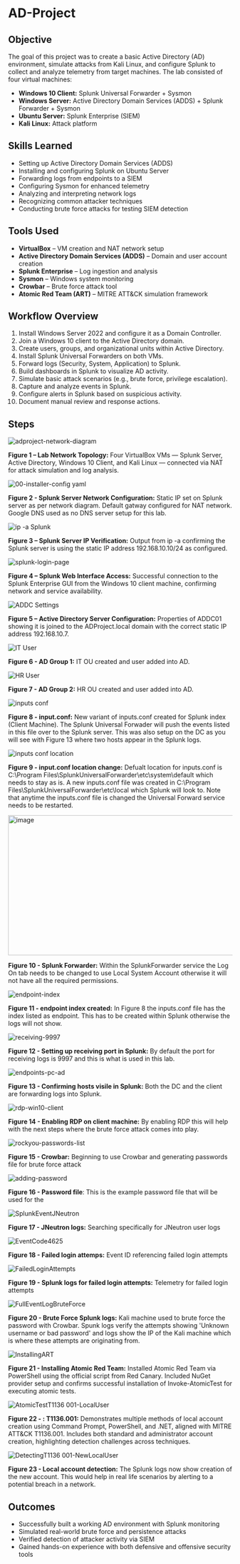 # AD-Project

## Objective

The goal of this project was to create a basic Active Directory (AD) environment, simulate attacks from Kali Linux, and configure Splunk to collect and analyze telemetry from target machines.
The lab consisted of four virtual machines:

- **Windows 10 Client:** Splunk Universal Forwarder + Sysmon
- **Windows Server:** Active Directory Domain Services (ADDS) + Splunk Forwarder + Sysmon
- **Ubuntu Server:** Splunk Enterprise (SIEM)
- **Kali Linux:** Attack platform

## Skills Learned

- Setting up Active Directory Domain Services (ADDS)
- Installing and configuring Splunk on Ubuntu Server
- Forwarding logs from endpoints to a SIEM
- Configuring Sysmon for enhanced telemetry
- Analyzing and interpreting network logs
- Recognizing common attacker techniques
- Conducting brute force attacks for testing SIEM detection

## Tools Used
- **VirtualBox** – VM creation and NAT network setup
- **Active Directory Domain Services (ADDS)** – Domain and user account creation
- **Splunk Enterprise** – Log ingestion and analysis
- **Sysmon** – Windows system monitoring
- **Crowbar** – Brute force attack tool
- **Atomic Red Team (ART)** – MITRE ATT&CK simulation framework

## Workflow Overview
1. Install Windows Server 2022 and configure it as a Domain Controller.
2. Join a Windows 10 client to the Active Directory domain.
3. Create users, groups, and organizational units within Active Directory.
4. Install Splunk Universal Forwarders on both VMs.
5. Forward logs (Security, System, Application) to Splunk.
6. Build dashboards in Splunk to visualize AD activity.
7. Simulate basic attack scenarios (e.g., brute force, privilege escalation).
8. Capture and analyze events in Splunk.
9. Configure alerts in Splunk based on suspicious activity.
10. Document manual review and response actions.

## Steps

![adproject-network-diagram](https://github.com/user-attachments/assets/d47fdf38-669e-4452-ab0c-c6fc44962f0e)

**Figure 1 – Lab Network Topology:** Four VirtualBox VMs — Splunk Server, Active Directory, Windows 10 Client, and Kali Linux — connected via NAT for attack simulation and log analysis.

![00-installer-config yaml](https://github.com/user-attachments/assets/9114d4eb-ec00-475f-a53b-b45f239f2cd1)

**Figure 2 - Splunk Server Network Configuration:** Static IP set on Splunk server as per network diagram. Default gatway configured for NAT network. Google DNS used as no DNS server setup for this lab.

![ip -a Splunk](https://github.com/user-attachments/assets/b885d029-8f0e-4871-8ad3-d0dc5f6ff317)

**Figure 3 – Splunk Server IP Verification:** Output from ip -a confirming the Splunk server is using the static IP address 192.168.10.10/24 as configured.

![splunk-login-page](https://github.com/user-attachments/assets/9e32575c-ccff-4008-aa21-ace79b00d572)

**Figure 4 – Splunk Web Interface Access:** Successful connection to the Splunk Enterprise GUI from the Windows 10 client machine, confirming network and service availability.

![ADDC Settings](https://github.com/user-attachments/assets/62151b93-3197-4502-9e30-9c8b71e49c81)

**Figure 5 – Active Directory Server Configuration:** Properties of ADDC01 showing it is joined to the ADProject.local domain with the correct static IP address 192.168.10.7.

![IT User](https://github.com/user-attachments/assets/eba3b8cd-b971-4558-a000-65e9ec6f6dc7)

**Figure 6 - AD Group 1:** IT OU created and user added into AD.

![HR User](https://github.com/user-attachments/assets/87dbcc38-cbb9-40de-a7ba-24fdc04ee66e)

**Figure 7 - AD Group 2:** HR OU created and user added into AD.

![inputs conf](https://github.com/user-attachments/assets/86a9d416-9373-4cd6-bd50-fdde22dcbc7c)

**Figure 8 - input.conf:** New variant of inputs.conf created for Splunk index (Client Machine). The Splunk Universal Forwader will push the events listed in this file over to the Splunk server. This was also setup on the DC as you will see with Figure 13 where two hosts appear in the Splunk logs.

![inputs conf location](https://github.com/user-attachments/assets/05440b99-c07d-41f2-861c-64f1bc632237)

**Figure 9 - input.conf location change:** Defualt location for inputs.conf is C:\Program Files\SplunkUniversalForwarder\etc\system\default which needs to stay as is. A new inputs.conf file was created in C:\Program Files\SplunkUniversalForwarder\etc\local which Splunk will look to. Note that anytime the inputs.conf file is changed the Universal Forward service needs to be restarted.

<img width="575" height="314" alt="image" src="https://github.com/user-attachments/assets/d44f7807-b992-4ac4-bb5d-f62e2c5d8ba0" />

**Figure 10 - Splunk Forwarder:** Within the SplunkForwarder service the Log On tab needs to be changed to use Local System Account otherwise it will not have all the required permissions.

![endpoint-index](https://github.com/user-attachments/assets/407d2de4-fce4-401d-968d-b621dee412b8)

**Figure 11 - endpoint index created:** In Figure 8 the inputs.conf file has the index listed as endpoint. This has to be created within Splunk otherwise the logs will not show.

![receiving-9997](https://github.com/user-attachments/assets/51bbd9ba-8525-47f8-97cf-df6842d00275)

**Figure 12 - Setting up receiving port in Splunk:** By default the port for receiving logs is 9997 and this is what is used in this lab. 

![endpoints-pc-ad](https://github.com/user-attachments/assets/c37888c2-1a91-4ed0-8525-ed6647dc91d8)

**Figure 13 - Confirming hosts visile in Splunk:** Both the DC and the client are forwarding logs into Splunk.

![rdp-win10-client](https://github.com/user-attachments/assets/b075f969-92e6-4db3-a1f0-a6528bda2280)

**Figure 14 - Enabling RDP on client machine:** By enabling RDP this will help with the next steps where the brute force attack comes into play.

![rockyou-passwords-list](https://github.com/user-attachments/assets/e3ff7c98-3b11-4b1f-9125-7f60ec18c081)

**Figure 15 - Crowbar:** Beginning to use Crowbar and generating passwords file for brute force attack

![adding-password](https://github.com/user-attachments/assets/110429e8-2b22-45c3-8716-1bb141de78be)

**Figure 16 - Password file**: This is the example password file that will be used for the 

![SplunkEventJNeutron](https://github.com/user-attachments/assets/f9597e96-491f-4ded-8cba-c86f5dc38cf9)

**Figure 17 - JNeutron logs:** Searching specifically for JNeutron user logs

![EventCode4625](https://github.com/user-attachments/assets/a8e3661b-7b7a-4024-8a6a-745bdeadf047)

**Figure 18 - Failed login attemps:** Event ID referencing failed login attempts

![FailedLoginAttempts](https://github.com/user-attachments/assets/4e902508-2b82-4f3a-b6a9-c760f76d544e)

**Figure 19 - Splunk logs for failed login attempts:** Telemetry for failed login attempts

![FullEventLogBruteForce](https://github.com/user-attachments/assets/6799dea0-1fa4-4e0a-a882-f4ece2bac066)

**Figure 20 - Brute Force Splunk logs:** Kali machine used to brute force the password with Crowbar. Spunk logs verify the attempts showing 'Unknown username or bad password' and logs show the IP of the Kali machine which is where these attempts are originating from.

![InstallingART](https://github.com/user-attachments/assets/f099f10c-9ebd-4ea7-9524-6f6f3c20f92f)

**Figure 21 - Installing Atomic Red Team:** Installed Atomic Red Team via PowerShell using the official script from Red Canary. Included NuGet provider setup and confirms successful installation of Invoke-AtomicTest for executing atomic tests.

![AtomicTestT1136 001-LocalUser](https://github.com/user-attachments/assets/9505a5c6-e3b3-4255-b4b4-1ffedd728ff1)

**Figure 22 - : T1136.001:** Demonstrates multiple methods of local account creation using Command Prompt, PowerShell, and .NET, aligned with MITRE ATT&CK T1136.001. Includes both standard and administrator account creation, highlighting detection challenges across techniques.

![DetectingT1136 001-NewLocalUser](https://github.com/user-attachments/assets/49fd45ab-7914-4ecc-b1e5-9c2e1fab6d6f)

**Figure 23 - Local account detection:** The Splunk logs now show creation of the new account. This would help in real life scenarios by alerting to a potential breach in a network.

## Outcomes
- Successfully built a working AD environment with Splunk monitoring
- Simulated real-world brute force and persistence attacks
- Verified detection of attacker activity via SIEM
- Gained hands-on experience with both defensive and offensive security tools


